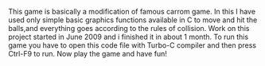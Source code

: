 This game is basically a modification of famous carrom game. In this I have used only simple basic graphics functions available in C to move and hit the balls,and everything goes according to the rules of collision.
Work on this project started in June 2009 and i finished it in about 1 month.
To run this game you have to open this code file with Turbo-C compiler and then press Ctrl-F9 to run.
Now play the game and have fun!